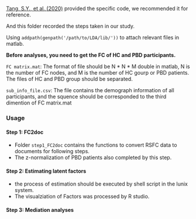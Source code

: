 [Tang, S.Y., et al.,(2020)](https://github.com/ThomasYeoLab/CBIG/tree/master/stable_projects/disorder_subtypes/Tang2020_ASDFactors) provided the specific code, we recommended it for reference.

And this folder recorded the steps taken in our study. 

Using ```addpath(genpath('/path/to/LDA/lib/'))``` to attach relevant files in matlab.

**Before analyses, you need to get the FC of HC and PBD participants.**

`FC matrix.mat`: 
The format of file should be N * N * M double in matlab, N is the number of FC nodes, and M is the number of HC gourp or PBD patients. 
The files of HC and PBD group should be separated.

`sub_info_file.csv`: 
The file contains the demograph information of all participants, and the squence should be corresponded to the third dimention of FC matrix.mat

### Usage
#### Step 1: FC2doc
* Folder `step1_FC2doc` contains the functions to convert RSFC data to documents for following steps.
* The z-normalization of PBD patients also completed by this step.

#### Step 2: Estimating latent factors
* the process of estimation should be executed by shell script in the lunix system.
* The visualziation of Factors was processed by R studio.

#### Step 3: Mediation analyses 
